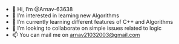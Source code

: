 - 👋 Hi, I’m @Arnav-63638
- 👀 I’m interested in learning new Algorithms
- 🌱 I’m currently learning different features of C++ and Algorithms
- 💞️ I’m looking to collaborate on simple issues related to logic
- 📫 You can mail me on arnav21032003@gmail.com

<!---
Arnav-63638/Arnav-63638 is a ✨ special ✨ repository because its `README.md` (this file) appears on your GitHub profile.
You can click the Preview link to take a look at your changes.
--->
